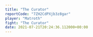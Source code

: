 ```yaml
---
title: "The Curator"
reportCode: "7ZH2CdPXjb3z8gar"
player: "Matroth"
fight: "The Curator"
date: 2021-07-21T20:24:36.112000+00:00
---
```

